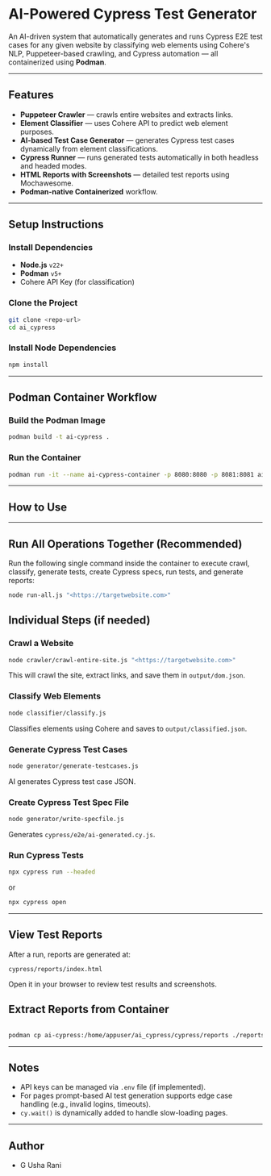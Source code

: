 # AI-Powered Cypress Test Generator

An AI-driven system that automatically generates and runs Cypress E2E test cases for any given website by classifying web elements using Cohere's NLP, Puppeteer-based crawling, and Cypress automation — all containerized using **Podman**.

---

## Features

- **Puppeteer Crawler** — crawls entire websites and extracts links.
- **Element Classifier** — uses Cohere API to predict web element purposes.
- **AI-based Test Case Generator** — generates Cypress test cases dynamically from element classifications.
- **Cypress Runner** — runs generated tests automatically in both headless and headed modes.
- **HTML Reports with Screenshots** — detailed test reports using Mochawesome.
- **Podman-native Containerized** workflow.

---

## Setup Instructions

### Install Dependencies

- **Node.js** `v22+`
- **Podman** `v5+`
- Cohere API Key (for classification)

### Clone the Project

```bash
git clone <repo-url>
cd ai_cypress
```

### Install Node Dependencies

```bash
npm install
```

---

## Podman Container Workflow

### Build the Podman Image

```bash
podman build -t ai-cypress .
```

### Run the Container

```bash
podman run -it --name ai-cypress-container -p 8080:8080 -p 8081:8081 ai-cypress
```

---

## How to Use
---
## Run All Operations Together (Recommended)
Run the following single command inside the container to execute crawl, classify, generate tests, create Cypress specs, run tests, and generate reports:

```bash
node run-all.js "<https://targetwebsite.com>"
```
## Individual Steps (if needed)
### Crawl a Website

```bash
node crawler/crawl-entire-site.js "<https://targetwebsite.com>"
```

This will crawl the site, extract links, and save them in `output/dom.json`.

### Classify Web Elements

```bash
node classifier/classify.js
```

Classifies elements using Cohere and saves to `output/classified.json`.

### Generate Cypress Test Cases

```bash
node generator/generate-testcases.js
```

AI generates Cypress test case JSON.

### Create Cypress Test Spec File

```bash
node generator/write-specfile.js
```

Generates `cypress/e2e/ai-generated.cy.js`.

### Run Cypress Tests

```bash
npx cypress run --headed
```

or

```bash
npx cypress open
```

---

## View Test Reports

After a run, reports are generated at:

```
cypress/reports/index.html
```

Open it in your browser to review test results and screenshots.

## Extract Reports from Container 

```bash

podman cp ai-cypress:/home/appuser/ai_cypress/cypress/reports ./reports
```

---

## Notes

- API keys can be managed via `.env` file (if implemented).
- For pages prompt-based AI test generation supports edge case handling (e.g., invalid logins, timeouts).
- `cy.wait()` is dynamically added to handle slow-loading pages.

---
## Author

- G Usha Rani 
